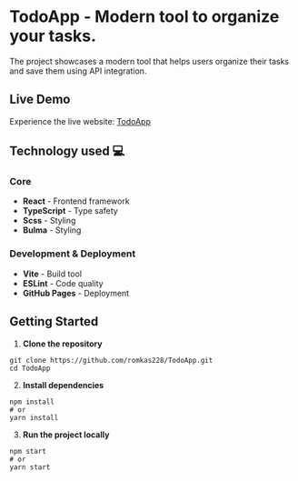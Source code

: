 # TodoApp - Modern tool to organize your tasks.  
The project showcases a modern tool that helps users organize their tasks and save them using API integration.
## Live Demo
Experience the live website: [TodoApp](https://romkas228.github.io/TodoApp/)
## Technology used 💻
### Core
- **React** - Frontend framework
- **TypeScript** - Type safety
- **Scss** - Styling
- **Bulma** - Styling
### Development & Deployment
- **Vite** - Build tool
- **ESLint** - Code quality
- **GitHub Pages** - Deployment
## Getting Started 
1. **Clone the repository**
```
git clone https://github.com/romkas228/TodoApp.git
cd TodoApp
```
2. **Install dependencies**
```
npm install
# or
yarn install
```
3. **Run the project locally**
```
npm start
# or
yarn start
```

